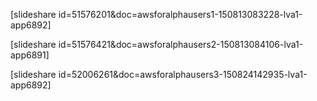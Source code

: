 
[slideshare id=51576201&doc=awsforalphausers1-150813083228-lva1-app6892]

[slideshare id=51576421&doc=awsforalphausers2-150813084106-lva1-app6891]

[slideshare id=52006261&doc=awsforalphausers3-150824142935-lva1-app6892]